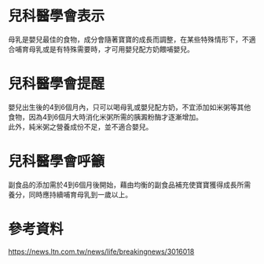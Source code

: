 # 兒科醫學會表示  
母乳是嬰兒最佳的食物，成分會隨著寶寶的成長而調整，在某些特殊情形下，不適合哺育母乳或是有特殊需要時，才可用嬰兒配方奶餵哺嬰兒。  

# 兒科醫學會提醒
嬰兒出生後的4到6個月內，只可以喝母乳或嬰兒配方奶，不宜添加如米粥等其他食物，因為4到6個月大時消化米粥所需的胰澱粉酶才逐漸增加。  
此外，純米粥之營養成份不足，並不適合嬰兒。  

# 兒科醫學會呼籲
副食品的添加需於4到6個月後開始，藉由均衡的副食品補充使寶寶獲得成長所需養分，同時應持續哺育母乳到一歲以上。  

# 參考資料
https://news.ltn.com.tw/news/life/breakingnews/3016018  

